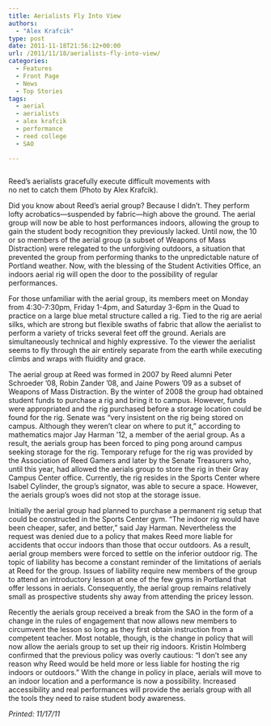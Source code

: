 ```yaml
---
title: Aerialists Fly Into View
authors: 
  - "Alex Krafcik"
type: post
date: 2011-11-18T21:56:12+00:00
url: /2011/11/18/aerialists-fly-into-view/
categories:
  - Features
  - Front Page
  - News
  - Top Stories
tags:
  - aerial
  - aerialists
  - alex krafcik
  - performance
  - reed college
  - SAO

---
```

<div id="attachment_1004" style="width: 401px" class="wp-caption aligncenter">
  <a href="https://i2.wp.com/www.reedquest.org/wp-content/uploads/2011/11/aerialist-2.jpg"><img class="size-full wp-image-1004     " title="aerialist 2" src="https://i2.wp.com/www.reedquest.org/wp-content/uploads/2011/11/aerialist-2.jpg?resize=391%2C260" alt="" data-recalc-dims="1" /></a>
  
  <p class="wp-caption-text">
    Reed’s aerialists gracefully execute difficult movements with no net to catch them (Photo by Alex Krafcik).
  </p>
</div>

Did you know about Reed’s aerial group? Because I didn’t. They perform lofty acrobatics—suspended by fabric­—high above the ground. The aerial group will now be able to host performances indoors, allowing the group to gain the student body recognition they previously lacked. Until now, the 10 or so members of the aerial group (a subset of Weapons of Mass Distraction) were relegated to the unforgiving outdoors, a situation that prevented the group from performing thanks to the unpredictable nature of Portland weather. Now, with the blessing of the Student Activities Office, an indoors aerial rig will open the door to the possibility of regular performances.

For those unfamiliar with the aerial group, its members meet on Monday from 4:30-7:30pm, Friday 1-4pm, and Saturday 3-6pm in the Quad to practice on a large blue metal structure called a rig. Tied to the rig are aerial silks, which are strong but flexible swaths of fabric that allow the aerialist to perform a variety of tricks several feet off the ground. Aerials are simultaneously technical and highly expressive. To the viewer the aerialist seems to fly through the air entirely separate from the earth while executing climbs and wraps with fluidity and grace.

The aerial group at Reed was formed in 2007 by Reed alumni Peter Schroeder ’08, Robin Zander ’08, and Jaine Powers ’09 as a subset of Weapons of Mass Distraction. By the winter of 2008 the group had obtained student funds to purchase a rig and bring it to campus. However, funds were appropriated and the rig purchased before a storage location could be found for the rig. Senate was “very insistent on the rig being stored on campus. Although they weren’t clear on where to put it,” according to mathematics major Jay Harman ’12, a member of the aerial group. As a result, the aerials group has been forced to ping pong around campus seeking storage for the rig. Temporary refuge for the rig was provided by the Association of Reed Gamers and later by the Senate Treasurers who, until this year, had allowed the aerials group to store the rig in their Gray Campus Center office. Currently, the rig resides in the Sports Center where Isabel Cylinder, the group’s signator, was able to secure a space. However, the aerials group’s woes did not stop at the storage issue.

Initially the aerial group had planned to purchase a permanent rig setup that could be constructed in the Sports Center gym. “The indoor rig would have been cheaper, safer, and better,” said Jay Harman. Nevertheless the request was denied due to a policy that makes Reed more liable for accidents that occur indoors than those that occur outdoors. As a result, aerial group members were forced to settle on the inferior outdoor rig. The topic of liability has become a constant reminder of the limitations of aerials at Reed for the group. Issues of liability require new members of the group to attend an introductory lesson at one of the few gyms in Portland that offer lessons in aerials. Consequently, the aerial group remains relatively small as prospective students shy away from attending the pricey lesson.

Recently the aerials group received a break from the SAO in the form of a change in the rules of engagement that now allows new members to circumvent the lesson so long as they first obtain instruction from a competent teacher. Most notable, though, is the change in policy that will now allow the aerials group to set up their rig indoors. Kristin Holmberg confirmed that the previous policy was overly cautious: “I don’t see any reason why Reed would be held more or less liable for hosting the rig indoors or outdoors.” With the change in policy in place, aerials will move to an indoor location and a performance is now a possibility. Increased accessibility and real performances will provide the aerials group with all the tools they need to raise student body awareness.

_Printed: 11/17/11_